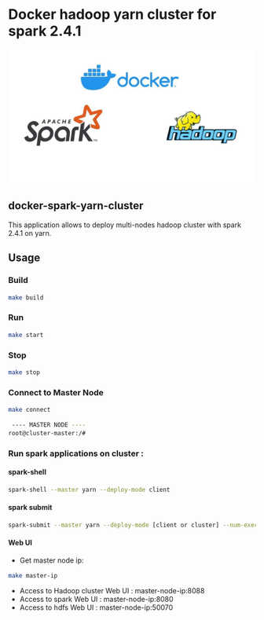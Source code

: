 # Docker hadoop yarn cluster for spark 2.4.1

<p align="center">
  <img src="logo.jpg">
</p>


## docker-spark-yarn-cluster 
This application allows to deploy multi-nodes hadoop cluster with spark 2.4.1 on yarn. 

## Usage 
### Build 
```bash
make build
```
### Run 
```bash
make start
```
### Stop
```bash
make stop
```
### Connect to Master Node
```bash
make connect
```
```bash
 ---- MASTER NODE ---- 
root@cluster-master:/#
```
### Run spark applications on cluster : 
#### spark-shell
```bash 
spark-shell --master yarn --deploy-mode client
```
#### spark submit 
```bash
spark-submit --master yarn --deploy-mode [client or cluster] --num-executors 2 --executor-memory 4G --executor-cores 4 --class org.apache.spark.examples.SparkPi $SPARK_HOME/examples/jars/spark-examples_2.11-2.4.1.jar
```
#### Web UI 
- Get master node ip: 
```bash
make master-ip
```
- Access to Hadoop cluster Web UI : master-node-ip:8088 
- Access to spark Web UI : master-node-ip:8080
- Access to hdfs Web UI : master-node-ip:50070




